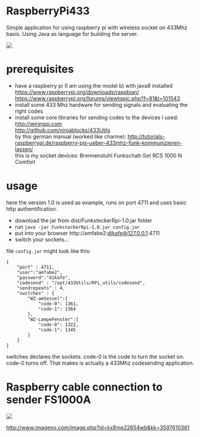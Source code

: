 # RaspberryPi433

Simple  application for using raspberry pi with wireless socket on 433Mhz basis.
Using Java as language for building the server.

<img src="http://www.imageno.com/thumbs/20161112/loo1quk7z57a.jpg"/>

# prerequisites

* have a raspberry pi (I am using the model b) with java8 installed  
  https://www.raspberrypi.org/downloads/raspbian/  
  https://www.raspberrypi.org/forums/viewtopic.php?f=81&t=101543
* install some 433 Mhz hardware for sending signals and evaluating the right codes
* install some core libraries for sending codes to the devices
  I used:  
  http://wiringpi.com  
  http://github.com/ninjablocks/433Utils  
  by this german manual (worked like charme): http://tutorials-raspberrypi.de/raspberry-pis-ueber-433mhz-funk-kommunizieren-lassen/  
  this is my socket devices: Brennenstuhl Funkschalt-Set RCS 1000 N Comfort
  
# usage 

here the version 1.0 is used as example, runs on port 4711 and uses basic http authentification.

* download the jar from dist/FunksteckerRpi-1.0.jar folder 
* run `java -jar FunksteckerRpi-1.0.jar config.jar`
* put into your browser http://amfabe2:dikafe@127.0.0.1:4711
* switch your sockets...

file `config.jar` might look like this:

```
{
	"port" : 4711,
	"user":"amfabe2",
	"password":"dikafe",
	"codesend" : "/opt/433Utils/RPi_utils/codesend",
	"sendrepeats" : 4,
	"switches" : {
		"WZ-amSessel":{
			"code-0": 1361,
			"code-1": 1364
		},
		"WZ-LampeFenster":{
			"code-0": 1322,
			"code-1": 1345
		}
	}
}
```
switches declares the sockets. code-0 is the code to turn the socket on. code-0 turns off.
That makes is actually a 433Mhz codesending application.

# Raspberry cable connection to sender FS1000A

<img src="http://www.imageno.com/thumbs/20170823/kx8me22654wb.jpg" />

http://www.imageno.com/image.php?id=kx8me22654wb&kk=3597610361
